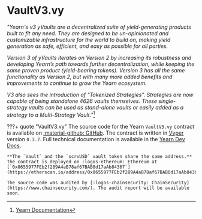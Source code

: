 <h1>VaultV3.vy</h1>

*"Yearn's v3 yVaults are a decentralized suite of yield-generating products built to fit any need. They are designed to be un-opinionated and customizable infrastructure for the world to build on, making yield generation as safe, efficient, and easy as possible for all parties.*

*Version 3 of yVaults iterates on Version 2 by increasing its robustness and developing Yearn’s path towards further decentralization, while keeping the same proven product (yield-bearing tokens). Version 3 has all the same functionality as Version 2, but with many more added benefits and improvements to continue to grow the Yearn ecosystem.*

*V3 also sees the introduction of "Tokenized Strategies". Strategies are now capable of being standalone 4626 vaults themselves. These single-strategy vaults can be used as stand-alone vaults or easily added as a strategy to a Multi-Strategy Vault."*[^1]

[^1]: [Yearn Documentation](https://docs.yearn.fi/getting-started/products/yvaults/v3)


???+ quote "VaultV3.vy"
    The source code for the Yearn `VaultV3.vy` contract is available on [:material-github: GitHub](https://github.com/yearn/yearn-vaults-v3/blob/104a2b233bc6d43ba40720d68355b04d2dc31795/contracts/VaultV3.vy). The contract is written in [Vyper](https://github.com/vyperlang/vyper) version `0.3.7`. Full technical documentation is available in the [Yearn Dev Docs](https://docs.yearn.fi/developers/v3/overview).

    **The `Vault` and the `scrvUSD` vault token share the same address.** The contract is deployed on :logos-ethereum: Ethereum at [`0x0655977FEb2f289A4aB78af67BAB0d17aAb84367`](https://etherscan.io/address/0x0655977FEb2f289A4aB78af67BAB0d17aAb84367).

    The source code was audited by [:logos-chainsecurity: ChainSecurity](https://www.chainsecurity.com/). The audit report will be available soon.

